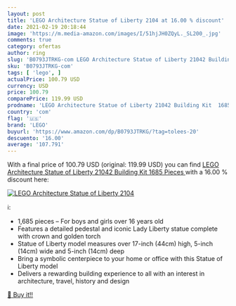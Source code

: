 ```yaml
---
layout: post
title: 'LEGO Architecture Statue of Liberty 2104 at 16.00 % discount'
date: 2021-02-19 20:18:44
image: 'https://m.media-amazon.com/images/I/51hjJH0ZQyL._SL200_.jpg'
comments: true
category: ofertas
author: ring
slug: 'B0793JTRKG-com LEGO Architecture Statue of Liberty 21042 Building Kit...'
sku: 'B0793JTRKG-com'
tags: [ 'lego', ]
actualPrice: 100.79 USD
currency: USD
price: 100.79
comparePrice: 119.99 USD
prodname: 'LEGO Architecture Statue of Liberty 21042 Building Kit  1685 Pieces '
country: 'com'
flag: '🇺🇸'
brand: 'LEGO'
buyurl: 'https://www.amazon.com/dp/B0793JTRKG/?tag=tolees-20'
descuento: '16.00'
average: '107.791'
---
```


With a final price of 100.79 USD (original: 119.99 USD) you can find [LEGO Architecture Statue of Liberty 21042 Building Kit  1685 Pieces ](https://www.amazon.com/dp/B0793JTRKG/?tag=tolees-20) with a  16.00 % discount here:

[![LEGO Architecture Statue of Liberty 2104](https://m.media-amazon.com/images/I/51hjJH0ZQyL._SL200_.jpg)](https://www.amazon.com/dp/B0793JTRKG/?tag=tolees-20)

ℹ️:

- 1,685 pieces – For boys and girls over 16 years old
- Features a detailed pedestal and iconic Lady Liberty statue complete with crown and golden torch
- Statue of Liberty model measures over 17-inch (44cm) high, 5-inch (14cm) wide and 5-inch (14cm) deep
- Bring a symbolic centerpiece to your home or office with this Statue of Liberty model
- Delivers a rewarding building experience to all with an interest in architecture, travel, history and design

[🛒 Buy it!!](https://www.amazon.com/dp/B0793JTRKG/?tag=tolees-20)
